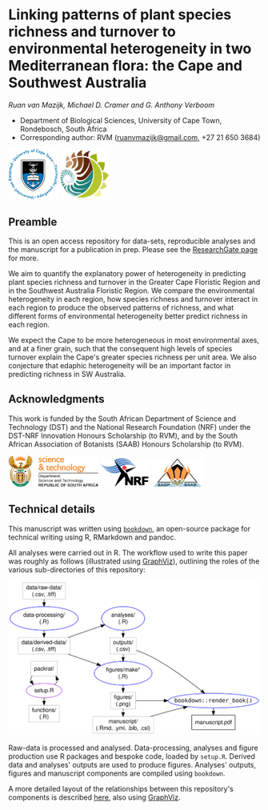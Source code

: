 # Linking patterns of plant species richness and turnover to environmental heterogeneity in two Mediterranean flora: the Cape and Southwest Australia

_Ruan van Mazijk, Michael D. Cramer and G. Anthony Verboom_

- Department of Biological Sciences, University of Cape Town, Rondebosch, South Africa
- Corresponding author: RVM (ruanvmazijk@gmail.com, +27 21 650 3684)

<p>
  <img src="logos/UCT-logo.png" width=100/>
  <img src="logos/BIO-logo.png" width=100/>
</p>

## Preamble

This is an open access repository for data-sets, reproducible analyses and the manuscript for a publication in prep. Please see the [ResearchGate page](https://www.researchgate.net/project/Plant-species-richness-turnover-environmental-heterogeneity-in-the-Cape-and-SW-Australia) for more.

We aim to quantify the explanatory power of heterogeneity in predicting plant species richness and turnover in the Greater Cape Floristic Region and in the Southwest Australia Floristic Region. We compare the environmental heterogeneity in each region, how species richness and turnover interact in each region to produce the observed patterns of richness, and what different forms of environmental heterogeneity better predict richness in each region.

We expect the Cape to be more heterogeneous in most environmental axes, and at a finer grain, such that the consequent high levels of species turnover explain the Cape's greater species richness per unit area. We also conjecture that edaphic heterogeneity will be an important factor in predicting richness in SW Australia.

## Acknowledgments

This work is funded by the South African Department of Science and Technology (DST) and the National Research Foundation (NRF) under the DST-NRF Innovation Honours Scholarship (to RVM), and by the South African Association of Botanists (SAAB) Honours Scholarship (to RVM).

<p>
  <img src="logos/DST-logo.png" width=180/>
  <img src="logos/NRF-logo.png" width=100/>
  <img src="logos/SAAB-logo.png" width=100/>
</p>

## Technical details

This manuscript was written using [`bookdown`](https://bookdown.org/), an open-source package for technical writing using R, RMarkdown and pandoc.

All analyses were carried out in R. The workflow used to write this paper was roughly as follows (illustrated using [GraphViz](https://www.graphviz.org/)), outlining the roles of the various sub-directories of this repository:

![](docs/repo-structure.svg)

Raw-data is processed and analysed. Data-processing, analyses and figure production use R packages and bespoke code, loaded by `setup.R`. Derived data and analyses' outputs are used to produce figures. Analyses' outputs, figures and manuscript components are compiled using `bookdown`.

A more detailed layout of the relationships between this repository's components is described [here](https://rvanmazijk.github.io/Cape-vs-SWA/docs/repo-structure-detailed.svg), also using [GraphViz](https://www.graphviz.org/).

<!--In order to reproduce the analyses and manuscript, simply run the command `make` in the command line (e.g. Bash) in this directory.-->

